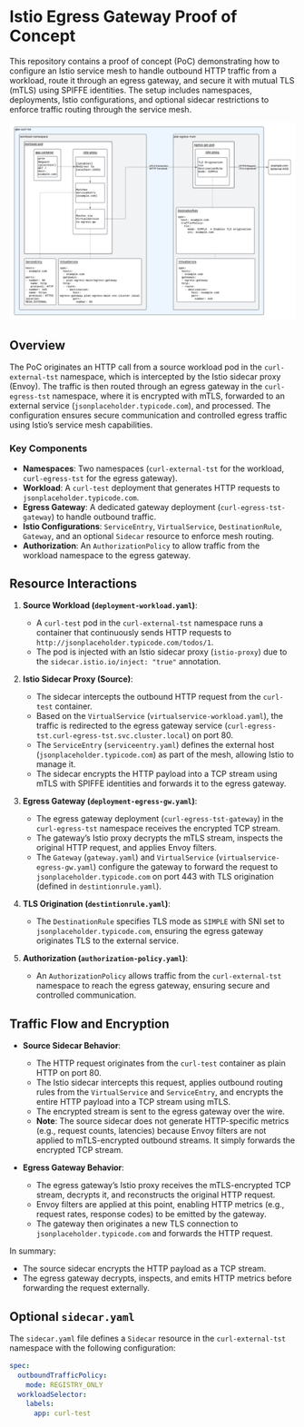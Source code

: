 # Istio Egress Gateway Proof of Concept

This repository contains a proof of concept (PoC) demonstrating how to configure an Istio service mesh to handle outbound HTTP traffic from a workload, route it through an egress gateway, and secure it with mutual TLS (mTLS) using SPIFFE identities. The setup includes namespaces, deployments, Istio configurations, and optional sidecar restrictions to enforce traffic routing through the service mesh.

![Egress Gateway Diagram](gdx-external-https-diagram.png)

## Overview

The PoC originates an HTTP call from a source workload pod in the `curl-external-tst` namespace, which is intercepted by the Istio sidecar proxy (Envoy). The traffic is then routed through an egress gateway in the `curl-egress-tst` namespace, where it is encrypted with mTLS, forwarded to an external service (`jsonplaceholder.typicode.com`), and processed. The configuration ensures secure communication and controlled egress traffic using Istio’s service mesh capabilities.

### Key Components

- **Namespaces**: Two namespaces (`curl-external-tst` for the workload, `curl-egress-tst` for the egress gateway).
- **Workload**: A `curl-test` deployment that generates HTTP requests to `jsonplaceholder.typicode.com`.
- **Egress Gateway**: A dedicated gateway deployment (`curl-egress-tst-gateway`) to handle outbound traffic.
- **Istio Configurations**: `ServiceEntry`, `VirtualService`, `DestinationRule`, `Gateway`, and an optional `Sidecar` resource to enforce mesh routing.
- **Authorization**: An `AuthorizationPolicy` to allow traffic from the workload namespace to the egress gateway.

## Resource Interactions

1. **Source Workload (`deployment-workload.yaml`)**:
   - A `curl-test` pod in the `curl-external-tst` namespace runs a container that continuously sends HTTP requests to `http://jsonplaceholder.typicode.com/todos/1`.
   - The pod is injected with an Istio sidecar proxy (`istio-proxy`) due to the `sidecar.istio.io/inject: "true"` annotation.

2. **Istio Sidecar Proxy (Source)**:
   - The sidecar intercepts the outbound HTTP request from the `curl-test` container.
   - Based on the `VirtualService` (`virtualservice-workload.yaml`), the traffic is redirected to the egress gateway service (`curl-egress-tst.curl-egress-tst.svc.cluster.local`) on port 80.
   - The `ServiceEntry` (`serviceentry.yaml`) defines the external host (`jsonplaceholder.typicode.com`) as part of the mesh, allowing Istio to manage it.
   - The sidecar encrypts the HTTP payload into a TCP stream using mTLS with SPIFFE identities and forwards it to the egress gateway.

3. **Egress Gateway (`deployment-egress-gw.yaml`)**:
   - The egress gateway deployment (`curl-egress-tst-gateway`) in the `curl-egress-tst` namespace receives the encrypted TCP stream.
   - The gateway’s Istio proxy decrypts the mTLS stream, inspects the original HTTP request, and applies Envoy filters.
   - The `Gateway` (`gateway.yaml`) and `VirtualService` (`virtualservice-egress-gw.yaml`) configure the gateway to forward the request to `jsonplaceholder.typicode.com` on port 443 with TLS origination (defined in `destintionrule.yaml`).

4. **TLS Origination (`destintionrule.yaml`)**:
   - The `DestinationRule` specifies TLS mode as `SIMPLE` with SNI set to `jsonplaceholder.typicode.com`, ensuring the egress gateway originates TLS to the external service.

5. **Authorization (`authorization-policy.yaml`)**:
   - An `AuthorizationPolicy` allows traffic from the `curl-external-tst` namespace to reach the egress gateway, ensuring secure and controlled communication.

## Traffic Flow and Encryption

- **Source Sidecar Behavior**:
  - The HTTP request originates from the `curl-test` container as plain HTTP on port 80.
  - The Istio sidecar intercepts this request, applies outbound routing rules from the `VirtualService` and `ServiceEntry`, and encrypts the entire HTTP payload into a TCP stream using mTLS.
  - The encrypted stream is sent to the egress gateway over the wire.
  - **Note**: The source sidecar does not generate HTTP-specific metrics (e.g., request counts, latencies) because Envoy filters are not applied to mTLS-encrypted outbound streams. It simply forwards the encrypted TCP stream.

- **Egress Gateway Behavior**:
  - The egress gateway’s Istio proxy receives the mTLS-encrypted TCP stream, decrypts it, and reconstructs the original HTTP request.
  - Envoy filters are applied at this point, enabling HTTP metrics (e.g., request rates, response codes) to be emitted by the gateway.
  - The gateway then originates a new TLS connection to `jsonplaceholder.typicode.com` and forwards the HTTP request.

In summary:
- The source sidecar encrypts the HTTP payload as a TCP stream.
- The egress gateway decrypts, inspects, and emits HTTP metrics before forwarding the request externally.

## Optional `sidecar.yaml`

The `sidecar.yaml` file defines a `Sidecar` resource in the `curl-external-tst` namespace with the following configuration:
```yaml
spec:
  outboundTrafficPolicy:
    mode: REGISTRY_ONLY
  workloadSelector:
    labels:
      app: curl-test
